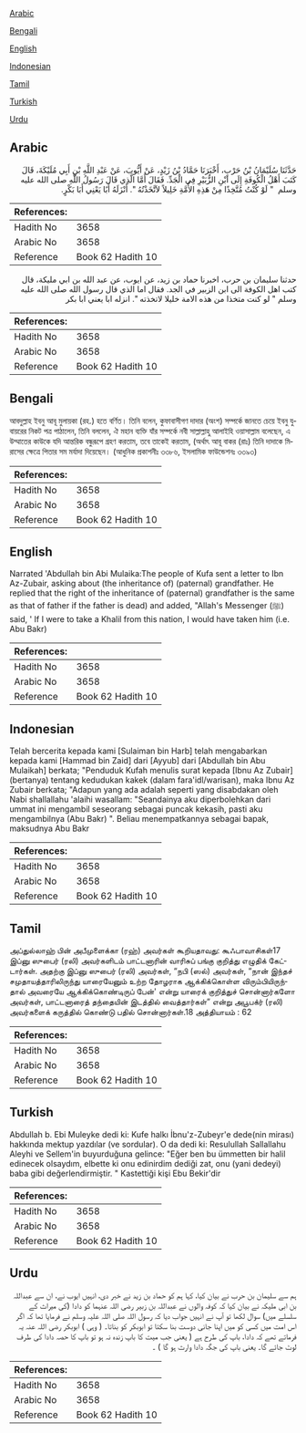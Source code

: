 [Arabic](#arabic)

[Bengali](#bengali)

[English](#english)

[Indonesian](#indonesian)

[Tamil](#tamil)

[Turkish](#turkish)

[Urdu](#urdu)

## Arabic


<div dir="rtl" lang="ar" style={{fontSize:'larger',backgroundColor:'#f8f9fa',padding:20}}>
حَدَّثَنَا سُلَيْمَانُ بْنُ حَرْبٍ، أَخْبَرَنَا حَمَّادُ بْنُ زَيْدٍ، عَنْ أَيُّوبَ، عَنْ عَبْدِ اللَّهِ بْنِ أَبِي مُلَيْكَةَ، قَالَ كَتَبَ أَهْلُ الْكُوفَةِ إِلَى ابْنِ الزُّبَيْرِ فِي الْجَدِّ‏.‏ فَقَالَ أَمَّا الَّذِي قَالَ رَسُولُ اللَّهِ صلى الله عليه وسلم ‏ "‏ لَوْ كُنْتُ مُتَّخِذًا مِنْ هَذِهِ الأُمَّةِ خَلِيلاً لاَتَّخَذْتُهُ ‏"‏‏.‏ أَنْزَلَهُ أَبًا يَعْنِي أَبَا بَكْرٍ‏.‏
</div>
<div style={{backgroundColor:'#f8f9fa',padding:20, marginBottom: 10}}><table> <thead> <tr> <th>References:</th> <th></th> </tr> </thead> <tbody><tr><td>Hadith No</td><td>3658</td></tr><tr><td>Arabic No</td><td>3658</td></tr><tr><td>Reference</td><td>Book 62 Hadith 10</td></tr></tbody></table></div>


<div dir="rtl" lang="ar" style={{fontSize:'larger',backgroundColor:'#f8f9fa',padding:20}}>
حدثنا سليمان بن حرب، اخبرنا حماد بن زيد، عن ايوب، عن عبد الله بن ابي مليكة، قال كتب اهل الكوفة الى ابن الزبير في الجد. فقال اما الذي قال رسول الله صلى الله عليه وسلم " لو كنت متخذا من هذه الامة خليلا لاتخذته ". انزله ابا يعني ابا بكر
</div>
<div style={{backgroundColor:'#f8f9fa',padding:20, marginBottom: 10}}><table> <thead> <tr> <th>References:</th> <th></th> </tr> </thead> <tbody><tr><td>Hadith No</td><td>3658</td></tr><tr><td>Arabic No</td><td>3658</td></tr><tr><td>Reference</td><td>Book 62 Hadith 10</td></tr></tbody></table></div>

## Bengali


<div dir="ltr" lang="bn" style={{fontSize:'larger',backgroundColor:'#f8f9fa',padding:20}}>
আবদুল্লাহ ইবনু আবূ মুলায়কা (রহ.) হতে বর্ণিত। তিনি বলেন, কুফাবাসীগণ দাদার (অংশ) সম্পর্কে জানতে চেয়ে ইবনু যুবায়রের নিকট পত্র পাঠালেন, তিনি বললেন, ঐ মহান ব্যক্তি যাঁর সম্পর্কে নবী সাল্লাল্লাহু আলাইহি ওয়াসাল্লাম বলেছেন, এ উম্মাতের কাউকে যদি আন্তরিক বন্ধুরূপে গ্রহণ করতাম, তবে তাকেই করতাম, (অর্থাৎ আবূ বাকর (রাঃ) তিনি দাদাকে মিরাসের ক্ষেত্রে পিতার সম মর্যাদা দিয়েছেন। (আধুনিক প্রকাশনীঃ ৩৩৮৬, ইসলামিক ফাউন্ডেশনঃ ৩৩৯৩)
</div>
<div style={{backgroundColor:'#f8f9fa',padding:20, marginBottom: 10}}><table> <thead> <tr> <th>References:</th> <th></th> </tr> </thead> <tbody><tr><td>Hadith No</td><td>3658</td></tr><tr><td>Arabic No</td><td>3658</td></tr><tr><td>Reference</td><td>Book 62 Hadith 10</td></tr></tbody></table></div>

## English


<div dir="ltr" lang="en" style={{fontSize:'larger',backgroundColor:'#f8f9fa',padding:20}}>
Narrated 'Abdullah bin Abi Mulaika:The people of Kufa sent a letter to Ibn Az-Zubair, asking about (the inheritance of) (paternal) grandfather. He replied that the right of the inheritance of (paternal) grandfather is the same as that of father if the father is dead) and added, "Allah's Messenger (ﷺ) said, ' If I were to take a Khalil from this nation, I would have taken him (i.e. Abu Bakr)
</div>
<div style={{backgroundColor:'#f8f9fa',padding:20, marginBottom: 10}}><table> <thead> <tr> <th>References:</th> <th></th> </tr> </thead> <tbody><tr><td>Hadith No</td><td>3658</td></tr><tr><td>Arabic No</td><td>3658</td></tr><tr><td>Reference</td><td>Book 62 Hadith 10</td></tr></tbody></table></div>

## Indonesian


<div dir="ltr" lang="id" style={{fontSize:'larger',backgroundColor:'#f8f9fa',padding:20}}>
Telah bercerita kepada kami [Sulaiman bin Harb] telah mengabarkan kepada kami [Hammad bin Zaid] dari [Ayyub] dari [Abdullah bin Abu Mulaikah] berkata; "Penduduk Kufah menulis surat kepada [Ibnu Az Zubair] (bertanya) tentang kedudukan kakek (dalam fara'idl/warisan), maka Ibnu Az Zubair berkata; "Adapun yang ada adalah seperti yang disabdakan oleh Nabi shallallahu 'alaihi wasallam: "Seandainya aku diperbolehkan dari ummat ini mengambil seseorang sebagai puncak kekasih, pasti aku mengambilnya (Abu Bakr) ". Beliau menempatkannya sebagai bapak, maksudnya Abu Bakr
</div>
<div style={{backgroundColor:'#f8f9fa',padding:20, marginBottom: 10}}><table> <thead> <tr> <th>References:</th> <th></th> </tr> </thead> <tbody><tr><td>Hadith No</td><td>3658</td></tr><tr><td>Arabic No</td><td>3658</td></tr><tr><td>Reference</td><td>Book 62 Hadith 10</td></tr></tbody></table></div>

## Tamil


<div dir="ltr" lang="ta" style={{fontSize:'larger',backgroundColor:'#f8f9fa',padding:20}}>
அப்துல்லாஹ் பின் அபீமுளைக்கா (ரஹ்) அவர்கள் கூறியதாவது: கூஃபாவாசிகள்17 இப்னு ஸுபைர் (ரலி) அவர்களிடம் பாட்டனாரின் வாரிசுப் பங்கு குறித்து எழுதிக் கேட்டார்கள். அதற்கு இப்னு ஸுபைர் (ரலி) அவர்கள், “நபி (ஸல்) அவர்கள், “நான் இந்தச் சமுதாயத்தாரிலிருந்து யாரையேனும் உற்ற தோழராக ஆக்கிக்கொள்ள விரும்பியிருந்தால் அவரையே ஆக்கிக்கொண்டிருப் பேன்' என்று யாரைக் குறித்துச் சொன்னார்களோ அவர்கள், பாட்டனாரைத் தந்தையின் இடத்தில் வைத்தார்கள்” என்று அபூபக்ர் (ரலி) அவர்களைக் கருத்தில் கொண்டு பதில் சொன்னார்கள்.18 அத்தியாயம் : 62
</div>
<div style={{backgroundColor:'#f8f9fa',padding:20, marginBottom: 10}}><table> <thead> <tr> <th>References:</th> <th></th> </tr> </thead> <tbody><tr><td>Hadith No</td><td>3658</td></tr><tr><td>Arabic No</td><td>3658</td></tr><tr><td>Reference</td><td>Book 62 Hadith 10</td></tr></tbody></table></div>

## Turkish


<div dir="ltr" lang="tr" style={{fontSize:'larger',backgroundColor:'#f8f9fa',padding:20}}>
Abdullah b. Ebi Muleyke dedi ki: Kufe halkı İbnu'z-Zubeyr'e dede(nin mirası) hakkında mektup yazdılar (ve sordular). O da dedi ki: Resulullah Sallallahu Aleyhi ve Sellem'in buyurduğuna gelince: "Eğer ben bu ümmetten bir halil edinecek olsaydım, elbette ki onu edinirdim dediği zat, onu (yani dedeyi) baba gibi değerlendirmiştir. " Kastettiği kişi Ebu Bekir'dir
</div>
<div style={{backgroundColor:'#f8f9fa',padding:20, marginBottom: 10}}><table> <thead> <tr> <th>References:</th> <th></th> </tr> </thead> <tbody><tr><td>Hadith No</td><td>3658</td></tr><tr><td>Arabic No</td><td>3658</td></tr><tr><td>Reference</td><td>Book 62 Hadith 10</td></tr></tbody></table></div>

## Urdu


<div dir="rtl" lang="ur" style={{fontSize:'larger',backgroundColor:'#f8f9fa',padding:20}}>
ہم سے سلیمان بن حرب نے بیان کیا، کہا ہم کو حماد بن زید نے خبر دی، انہیں ایوب نے، ان سے عبداللہ بن ابی ملیکہ نے بیان کیا کہ کوفہ والوں نے عبداللہ بن زبیر رضی اللہ عنہما کو دادا (کی میراث کے سلسلے میں) سوال لکھا تو آپ نے انہیں جواب دیا کہ رسول اللہ صلی اللہ علیہ وسلم نے فرمایا تھا کہ اگر اس امت میں کسی کو میں اپنا جانی دوست بنا سکتا تو ابوبکر کو بناتا۔ ( وہی ) ابوبکر رضی اللہ عنہ یہ فرماتے تھے کہ دادا، باپ کی طرح ہے ( یعنی جب میت کا باپ زندہ نہ ہو تو باپ کا حصہ دادا کی طرف لوٹ جائے گا۔ یعنی باپ کی جگہ دادا وارث ہو گا ) ۔
</div>
<div style={{backgroundColor:'#f8f9fa',padding:20, marginBottom: 10}}><table> <thead> <tr> <th>References:</th> <th></th> </tr> </thead> <tbody><tr><td>Hadith No</td><td>3658</td></tr><tr><td>Arabic No</td><td>3658</td></tr><tr><td>Reference</td><td>Book 62 Hadith 10</td></tr></tbody></table></div>